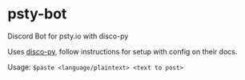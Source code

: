 # psty-bot
Discord Bot for psty.io with disco-py

Uses [disco-py](https://github.com/b1naryth1ef/disco), follow instructions for setup with config on their docs.


Usage: `$paste <language/plaintext> <text to post>`
